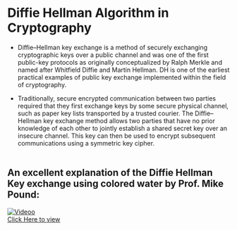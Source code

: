 # Diffie Hellman Algorithm in Cryptography


- Diffie–Hellman key exchange is a method of securely exchanging cryptographic keys over a public channel and was one of the first public-key protocols as originally conceptualized by Ralph Merkle and named after Whitfield Diffie and Martin Hellman. DH is one of the earliest practical examples of public key exchange implemented within the field of cryptography.<br/>

- Traditionally, secure encrypted communication between two parties required that they first exchange keys by some secure physical channel, such as paper key lists transported by a trusted courier. The Diffie–Hellman key exchange method allows two parties that have no prior knowledge of each other to jointly establish a shared secret key over an insecure channel. This key can then be used to encrypt subsequent communications using a symmetric key cipher. <br/><br/>

## An excellent explanation of the Diffie Hellman Key exchange using colored water by Prof. Mike Pound:
[![Videoo](https://img.youtube.com/vi/NmM9HA2MQGI/0.jpg)](https://www.youtube.com/watch?v=NmM9HA2MQGI)
<br/>
[Click Here to view](https://www.youtube.com/watch?v=NmM9HA2MQGI)
